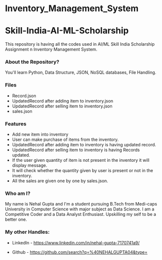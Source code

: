 # Inventory_Management_System

# Skill-India-AI-ML-Scholarship
This repository is having all the codes used in AI/ML Skill India Scholarship Assignment n Inventory Management System.

### About the Repository?
You'll learn Python, Data Structure, JSON, NoSQL databases, File Handling.

### Files
*  Record.json
*  UpdatedRecord after adding item to inventory.json
*  UpdatedRecord after selling item to inventory.json
*  sales.json

### Features
* Add new item into inventory
* User can make purchase of items from the inventory.
* UpdatedRecord after adding item to inventory is having updated record.
* UpdatedRecord after selling item to inventory is having Records updated.
* If the user given quantity of item is not present in the inventory it will display message.
* It will check whether the quantity given by user is present or not in the inventory.
* All the sales are given one by one by sales.json.


### Who am I?
My name is Nehal Gupta and I'm a student pursuing B.Tech from Medi-caps University in Computer Science with major subject as Data Science. I am a Competitive Coder and a Data Analyst Enthusiast. Upskilling my self to be a better one.

### My other Handles:
* LinkedIn - https://www.linkedin.com/in/nehal-gupta-7170741a9/

* Github - https://github.com/search?q=%40NEHALGUPTA04&type=

